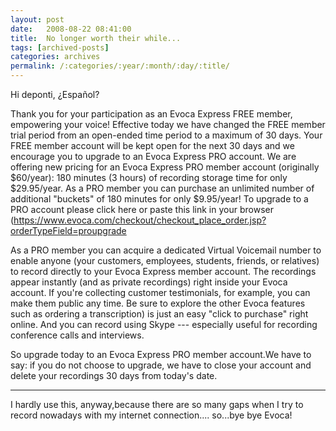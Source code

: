 ```yaml
---
layout: post
date:	2008-08-22 08:41:00
title:  No longer worth their while...
tags: [archived-posts]
categories: archives
permalink: /:categories/:year/:month/:day/:title/
---
```

Hi deponti,	¿Español?

Thank you for your participation as an Evoca Express FREE member, empowering your voice! Effective today we have changed the FREE member trial period from an open-ended time period to a maximum of 30 days. Your FREE member account will be kept open for the next 30 days and we encourage you to upgrade to an Evoca Express PRO account. We are offering new pricing for an Evoca Express PRO member account (originally $60/year): 180 minutes (3 hours) of recording storage time for only $29.95/year. As a PRO member you can purchase an unlimited number of additional "buckets" of 180 minutes for only $9.95/year! To upgrade to a PRO account please click here or paste this link in your browser (https://www.evoca.com/checkout/checkout_place_order.jsp?orderTypeField=proupgrade

As a PRO member you can acquire a dedicated Virtual Voicemail number to enable anyone (your customers, employees, students, friends, or relatives) to record directly to your Evoca Express member account. The recordings appear instantly (and as private recordings) right inside your Evoca account. If you're collecting customer testimonials, for example, you can make them public any time. Be sure to explore the other Evoca features such as ordering a transcription) is just an easy "click to purchase" right online. And you can record using Skype --- especially useful for recording conference calls and interviews.

So upgrade today to an Evoca Express PRO member account.We have to say: if you do not choose to upgrade, we have to close your account and delete your recordings 30 days from today's date.

*********

I hardly use this, anyway,because there are so many gaps when I try to record nowadays with my internet connection.... so...bye bye Evoca!
